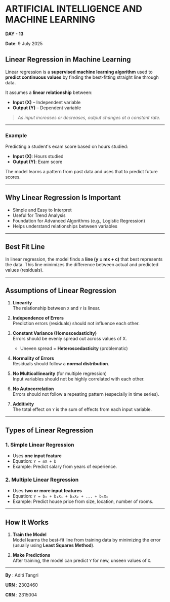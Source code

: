 # ARTIFICIAL INTELLIGENCE AND MACHINE LEARNING  
**DAY - 13**

**Date**: 9 July 2025  

## Linear Regression in Machine Learning

Linear regression is a **supervised machine learning algorithm** used to **predict continuous values** by finding the best-fitting straight line through data.

It assumes a **linear relationship** between:
- **Input (X)** – Independent variable  
- **Output (Y)** – Dependent variable

> *As input increases or decreases, output changes at a constant rate.*

---

### Example
Predicting a student's exam score based on hours studied:
- **Input (X)**: Hours studied  
- **Output (Y)**: Exam score

The model learns a pattern from past data and uses that to predict future scores.

---

## Why Linear Regression Is Important
- Simple and Easy to Interpret  
- Useful for Trend Analysis  
- Foundation for Advanced Algorithms (e.g., Logistic Regression)  
- Helps understand relationships between variables  

---

## Best Fit Line

In linear regression, the model finds a **line (y = mx + c)** that best represents the data. This line minimizes the difference between actual and predicted values (residuals).

---

## Assumptions of Linear Regression

1. **Linearity**  
   The relationship between `X` and `Y` is linear.

2. **Independence of Errors**  
   Prediction errors (residuals) should not influence each other.

3. **Constant Variance (Homoscedasticity)**  
   Errors should be evenly spread out across values of X.  
   - Uneven spread = **Heteroscedasticity** (problematic)

4. **Normality of Errors**  
   Residuals should follow a **normal distribution**.

5. **No Multicollinearity** (for multiple regression)  
   Input variables should not be highly correlated with each other.

6. **No Autocorrelation**  
   Errors should not follow a repeating pattern (especially in time series).

7. **Additivity**  
   The total effect on `Y` is the sum of effects from each input variable.

---

## Types of Linear Regression

### 1. Simple Linear Regression
- Uses **one input feature**  
- Equation: `Y = mX + b`  
- Example: Predict salary from years of experience.

### 2. Multiple Linear Regression
- Uses **two or more input features**  
- Equation: `Y = b₀ + b₁X₁ + b₂X₂ + ... + bₙXₙ`  
- Example: Predict house price from size, location, number of rooms.

---

## How It Works

1. **Train the Model**  
   Model learns the best-fit line from training data by minimizing the error (usually using **Least Squares Method**).

2. **Make Predictions**  
   After training, the model can predict `Y` for new, unseen values of `X`.

---


**By**  : Aditi Tangri

**URN**  : 2302460  

**CRN**  : 2315004

